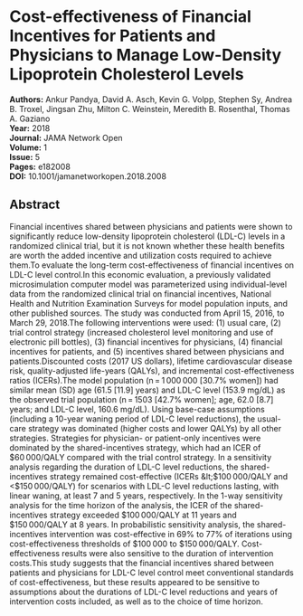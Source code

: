 # Cost-effectiveness of Financial Incentives for Patients and Physicians to Manage Low-Density Lipoprotein Cholesterol Levels

**Authors:** Ankur Pandya, David A. Asch, Kevin G. Volpp, Stephen Sy, Andrea B. Troxel, Jingsan Zhu, Milton C. Weinstein, Meredith B. Rosenthal, Thomas A. Gaziano  
**Year:** 2018  
**Journal:** JAMA Network Open  
**Volume:** 1  
**Issue:** 5  
**Pages:** e182008  
**DOI:** 10.1001/jamanetworkopen.2018.2008  

## Abstract
Financial incentives shared between physicians and patients were shown to significantly reduce low-density lipoprotein cholesterol (LDL-C) levels in a randomized clinical trial, but it is not known whether these health benefits are worth the added incentive and utilization costs required to achieve them.To evaluate the long-term cost-effectiveness of financial incentives on LDL-C level control.In this economic evaluation, a previously validated microsimulation computer model was parameterized using individual-level data from the randomized clinical trial on financial incentives, National Health and Nutrition Examination Surveys for model population inputs, and other published sources. The study was conducted from April 15, 2016, to March 29, 2018.The following interventions were used: (1) usual care, (2) trial control strategy (increased cholesterol level monitoring and use of electronic pill bottles), (3) financial incentives for physicians, (4) financial incentives for patients, and (5) incentives shared between physicians and patients.Discounted costs (2017 US dollars), lifetime cardiovascular disease risk, quality-adjusted life-years (QALYs), and incremental cost-effectiveness ratios (ICERs).The model population (n = 1 000 000 [30.7% women]) had similar mean (SD) age (61.5 [11.9] years) and LDL-C level (153.9 mg/dL) as the observed trial population (n = 1503 [42.7% women]; age, 62.0 [8.7] years; and LDL-C level, 160.6 mg/dL). Using base-case assumptions (including a 10-year waning period of LDL-C level reductions), the usual-care strategy was dominated (higher costs and lower QALYs) by all other strategies. Strategies for physician- or patient-only incentives were dominated by the shared-incentives strategy, which had an ICER of $60 000/QALY compared with the trial control strategy. In a sensitivity analysis regarding the duration of LDL-C level reductions, the shared-incentives strategy remained cost-effective (ICERs &lt;$100 000/QALY and &lt;$150 000/QALY) for scenarios with LDL-C level reductions lasting, with linear waning, at least 7 and 5 years, respectively. In the 1-way sensitivity analysis for the time horizon of the analysis, the ICER of the shared-incentives strategy exceeded $100 000/QALY at 11 years and $150 000/QALY at 8 years. In probabilistic sensitivity analysis, the shared-incentives intervention was cost-effective in 69% to 77% of iterations using cost-effectiveness thresholds of $100 000 to $150 000/QALY. Cost-effectiveness results were also sensitive to the duration of intervention costs.This study suggests that the financial incentives shared between patients and physicians for LDL-C level control meet conventional standards of cost-effectiveness, but these results appeared to be sensitive to assumptions about the durations of LDL-C level reductions and years of intervention costs included, as well as to the choice of time horizon.


